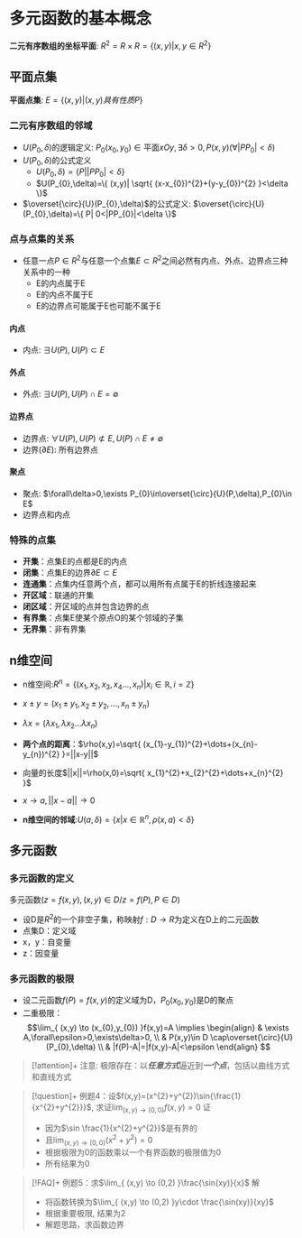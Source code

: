 # 多元函数的基本概念

**二元有序数组的坐标平面**: $R^{2}=R\times R=\{ (x,y)|x,y \in R^{2} \}$

## 平面点集


**平面点集**: $E=\{ (x,y)|(x,y)具有性质P\}$

### 二元有序数组的邻域

- $U(P_{0},\delta)$的逻辑定义: $P_{0}(x_{0},y_{0})\in \text{平面}xOy,\exists\delta>0,P(x,y)(\forall |PP_{0}|<\delta)$
- $U(P_{0},\delta)$的公式定义
	- $U(P_{0},\delta)=\{ P| |PP_{0}|<\delta \}$
	- $U(P_{0},\delta)=\{ (x,y)| \sqrt{ (x-x_{0})^{2}+(y-y_{0})^{2} }<\delta \}$
- $\overset{\circ}{U}(P_{0},\delta)$的公式定义:  $\overset{\circ}{U}(P_{0},\delta)=\{ P| 0<|PP_{0}|<\delta \}$

### 点与点集的关系

- 任意一点$P \in R^{2}$与任意一个点集$E \subset R^{2}$之间必然有内点、外点、边界点三种关系中的一种
	- E的内点属于E
	- E的内点不属于E
	- E的边界点可能属于E也可能不属于E

#### 内点

- 内点: $\exists U(P),U(P)\subset E$

#### 外点

- 外点: $\exists U(P),U(P) \cap E=\emptyset$

#### 边界点

- 边界点: $\forall U(P),U(P) \not\subset E, U(P) \cap E\neq\emptyset$
- 边界($\partial E$): 所有边界点

#### 聚点

- 聚点: $\forall\delta>0,\exists P_{0}\in\overset{\circ}{U}(P,\delta),P_{0}\in  E$
- 边界点和内点

### 特殊的点集

- **开集**：点集E的点都是E的内点
- **闭集**：点集E的边界$\partial E\subset E$
- **连通集**：点集内任意两个点，都可以用所有点属于E的折线连接起来
- **开区域**：联通的开集
- **闭区域**：开区域的点并包含边界的点
- **有界集**：点集E使某个原点O的某个邻域的子集
- **无界集**：非有界集

## n维空间


- n维空间:$R^{n}=\{ (x_{1},x_{2},x_{3},x_{4}\dots,x_{n})|x_{i}\in \mathbb{R},i=\mathbb{Z} \}$

- $x\pm y=(x_{1}\pm y_{1},x_{2}\pm y_{2},\dots,x_{n}\pm y_{n})$
- $\lambda x=(\lambda x_{1},\lambda x_{2}\dots\lambda x_{n})$
- **两个点的距离**：$\rho(x,y)=\sqrt{ (x_{1}-y_{1})^{2}+\dots+(x_{n}-y_{n})^{2} }=||x-y||$
- 向量的长度$||x||=\rho(x,0)=\sqrt{ x_{1}^{2}+x_{2}^{2}+\dots+x_{n}^{2} }$

- $x\to a,||x-a||\to 0$
- **n维空间的邻域**:$U(a,\delta)=\{ x|x \in\mathbb{R}^{n},\rho(x,a)<\delta \}$

## 多元函数

### 多元函数的定义

多元函数($z=f(x,y),(x,y)\in D$/$z=f(P),P \in D$)
- 设D是$R^{2}$的一个非空子集，称映射$f:D\to R$为定义在D上的二元函数
- 点集D：定义域
- x，y：自变量
- z：因变量

### 多元函数的极限

- 设二元函数$f(P)=f(x,y)$的定义域为D，$P_{0}(x_{0},y_{0})$是D的聚点
- 二重极限：$$\lim_{ (x,y) \to (x_{0},y_{0}) }f(x,y)=A \implies
\begin{align}
 & \exists A,\forall\epsilon>0,\exists\delta>0, \\
 & P(x,y)\in D \cap\overset{\circ}{U}(P_{0},\delta) \\
 & |f(P)-A|=|f(x,y)-A|<\epsilon
\end{align}
$$

>[!attention]+  注意: 极限存在：以***任意方式***逼近到***一个点***，包括以曲线方式和直线方式

>[!question]+ 例题4：设$f(x,y)=(x^{2}+y^{2})\sin{\frac{1}{x^{2}+y^{2}}}$, 求证$\lim_{ (x,y) \to (0,0) } f(x,y)=0$
> 证
> - 因为$\sin \frac{1}{x^{2}+y^{2}}$是有界的
> - 且$\lim_{ (x,y) \to (0,0) }(x^{2}+y^{2})=0$
> - 根据极限为0的函数乘以一个有界函数的极限值为0
> - 所有结果为0

>[!FAQ]+ 例题5：求$\lim_{ (x,y) \to (0,2) }\frac{\sin(xy)}{x}$
> 解
> - 将函数转换为$\lim_{ (x,y) \to (0,2) }y\cdot \frac{\sin(xy)}{xy}$
> - 根据重要极限, 结果为2
> - 解题思路，求函数边界

